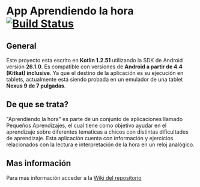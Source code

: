 # App Aprendiendo la hora [![Build Status](https://travis-ci.org/ProyectoDane/fiuba-hora.svg?branch=develop)](https://travis-ci.org/ProyectoDane/fiuba-hora)

## General
Este proyecto esta escrito en **Kotlin 1.2.51** utilizando la SDK de Android versión **26.1.0**.
Es compatible con versiones de **Android a partir de 4.4 (Kitkat) inclusive**.
Ya que el destino de la aplicación es su ejecución en tablets, actualmente está siendo probada en un emulador de una tablet **Nexus 9 de 7 pulgadas**.

## De que se trata?
"Aprendiendo la hora" es parte de un conjunto de aplicaciones llamado Pequeños Aprendizajes, el cual tiene como objetivo ayudar en el aprendizaje sobre diferentes tematicas a chicos con distintas dificultades de aprendizaje.
Esta aplicación cuenta con información y ejercicios relacionados con la lectura e interpretación de la hora en un reloj analógico.

## Mas información
Para mas información acceder a la [Wiki del repositorio](https://github.com/ProyectoDane/fiuba-hora/wiki)

